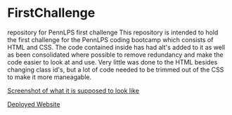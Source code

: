 # FirstChallenge
repository for PennLPS first challenge
This repository is intended to hold the first challenge for the PennLPS coding bootcamp which consists of HTML and CSS. The code contained inside has had alt's added to it as well as been consolidated where possible to remove redundancy and make the code easier to look at and use. Very little was done to the HTML besides changing class id's, but a lot of code needed to be trimmed out of the CSS to make it more maneagable.

[Screenshot of what it is supposed to look like](https://user-images.githubusercontent.com/117378012/204427028-5b004180-1911-4545-9772-7172a7a9ed89.png)

[Deployed Website](https://milligani21.github.io/FirstChallenge/)